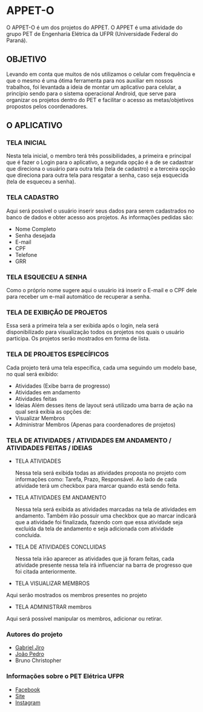 # APPET-O
O APPET-O é um dos projetos do APPET. O APPET é uma atividade do grupo PET de Engenharia Elétrica da UFPR (Universidade Federal do Paraná). 

## OBJETIVO
Levando em conta que muitos de nós utilizamos o celular com frequência e que o mesmo é uma ótima ferramenta para nos auxiliar em nossos trabalhos, foi levantada a ideia de montar um aplicativo para celular, a princípio sendo para o sistema operacional Android, que serve para organizar os projetos dentro do PET e facilitar o acesso as metas/objetivos propostos pelos coordenadores.

## O APLICATIVO
   ### TELA INICIAL
   Nesta tela inicial, o membro terá três possibilidades, a primeira e principal que é fazer o Login para o aplicativo, a segunda opção é a de se cadastrar que direciona o usuário para outra tela (tela de cadastro) e a terceira opção que direciona para outra tela para resgatar a senha, caso seja esquecida (tela de esqueceu a senha).
                  
   ### TELA CADASTRO
   Aqui será possível o usuário inserir seus dados para serem cadastrados no banco de dados e obter acesso aos projetos. As informações pedidas são:
* Nome Completo
* Senha desejada
* E-mail 
* CPF
* Telefone
* GRR
### TELA ESQUECEU A SENHA
Como o próprio nome sugere aqui o usuário irá inserir o E-mail e o CPF dele para receber um e-mail automático de recuperar a senha.

### TELA DE EXIBIÇÃO DE PROJETOS
Essa será a primeira tela a ser exibida após o login, nela será disponibilizado para visualização todos os projetos nos quais o usuário participa. Os projetos serão mostrados em forma de lista.
                    
### TELA DE PROJETOS ESPECÍFICOS
Cada projeto terá uma tela específica, cada uma seguindo um modelo base, no qual será exibido:
* Atividades             (Exibe barra de progresso)
* Atividades em andamento    
* Atividades feitas 
* Ideias
Além desses itens de layout será utilizado uma barra de ação na qual será exibia as opções de:
* Visualizar Membros
* Administrar Membros (Apenas para coordenadores de projetos)

### TELA DE ATIVIDADES / ATIVIDADES EM ANDAMENTO / ATIVIDADES FEITAS / IDEIAS
* TELA ATIVIDADES

  Nessa tela será exibida todas as atividades proposta no projeto com informações como: Tarefa, Prazo, Responsável. Ao lado de cada atividade terá um checkbox para marcar quando está sendo feita. 
* TELA ATIVIDADES EM ANDAMENTO

  Nessa tela será exibida as atividades marcadas na tela de atividades em andamento. Também irão possuir uma checkbox que ao marcar indicará que a atividade foi finalizada, fazendo com que essa atividade seja excluída da tela de andamento e seja adicionada com atividade concluída.
* TELA DE ATIVIDADES CONCLUIDAS

  Nessa tela irão aparecer as atividades que já foram feitas, cada atividade presente nessa tela irá influenciar na barra de progresso que foi citada anteriormente.

* TELA VISUALIZAR MEMBROS
 
Aqui serão mostrados os membros presentes no projeto

* TELA ADMINISTRAR membros

Aqui será possível manipular os membros, adicionar ou retirar.

### Autores do projeto
* [Gabriel Jiro](https://github.com/Gjiroh)
* [João Pedro](https://github.com/jp-turra)
* Bruno Christopher

### Informações sobre o PET Elétrica UFPR
* [Facebook](https://www.facebook.com/pg/petengeletricaufpr/about/)
* [Site](http://www.eletrica.ufpr.br/pet)
* [Instagram](https://www.instagram.com/explore/locations/1616010888696016/pet-engenharia-eletrica-ufpr)
